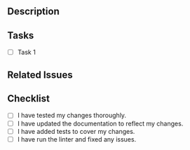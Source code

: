 <!--

  👋 Hi there!
    This is the pull request template. It will help you write a good pull request.

  Please:
    - Fill out the template below
    - Provide a clear and concise description

  Note that:
    - Pull requests without a clear description may be closed without notice
    - Pull requests that do not follow this template may be closed without notice

-->

## Description

<!-- Describe the changes you've made in this pull request. -->
<!-- put trello card url here -->

[]()

## Tasks

<!-- List the tasks that you've completed in this pull request. -->

- [ ] Task 1

## Related Issues

<!-- List any related issues that this pull request addresses or fixes. -->

## Checklist

<!-- Put an `x` in the boxes that apply. -->

- [ ] I have tested my changes thoroughly.
- [ ] I have updated the documentation to reflect my changes.
- [ ] I have added tests to cover my changes.
- [ ] I have run the linter and fixed any issues.
